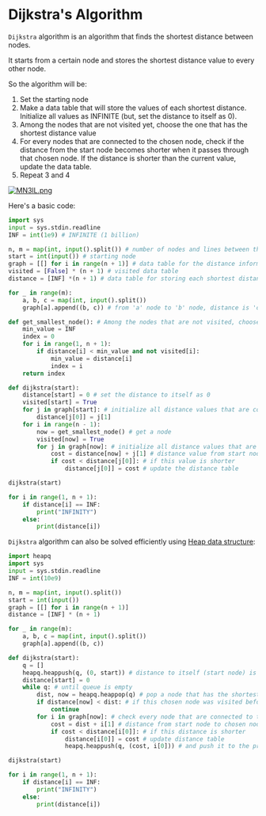 # Dijkstra's Algorithm

```Dijkstra``` algorithm is an algorithm that finds the shortest distance between nodes.

It starts from a certain node and stores the shortest distance value to every other node. 

So the algorithm will be:

1. Set the starting node
2. Make a data table that will store the values of each shortest distance. Initialize all values as INFINITE 
(but, set the distance to itself as 0).
3. Among the nodes that are not visited yet, choose the one that has the shortest distance value 
4. For every nodes that are connected to the chosen node, check if the distance from the start node becomes shorter when it passes through that chosen node. 
If the distance is shorter than the current value, update the data table. 
5. Repeat 3 and 4

[![MN3lL.png](https://i.postimg.cc/Gh8QvwR0/MN3lL.png)](https://postimg.cc/GHRG1f9z)

Here's a basic code: 
```python
import sys
input = sys.stdin.readline
INF = int(1e9) # INFINITE (1 billion)

n, m = map(int, input().split()) # number of nodes and lines between them
start = int(input()) # starting node
graph = [[] for i in range(n + 1)] # data table for the distance information of each line
visited = [False] * (n + 1) # visited data table
distance = [INF] *(n + 1) # data table for storing each shortest distance (initialize as INF first)

for _ in range(m): 
    a, b, c = map(int, input().split()) 
    graph[a].append((b, c)) # from 'a' node to 'b' node, distance is 'c'

def get_smallest_node(): # Among the nodes that are not visited, choose a node that has the smallest distance value 
    min_value = INF
    index = 0
    for i in range(1, n + 1):
        if distance[i] < min_value and not visited[i]:
            min_value = distance[i]
            index = i
    return index

def dijkstra(start):
    distance[start] = 0 # set the distance to itself as 0
    visited[start] = True
    for j in graph[start]: # initialize all distance values that are connected to the starting node
        distance[j[0]] = j[1] 
    for i in range(n - 1):
        now = get_smallest_node() # get a node
        visited[now] = True
        for j in graph[now]: # initialize all distance values that are connected to the chosen node
            cost = distance[now] + j[1] # distance value from start node to chosen node + distance from chosen node to connected node
            if cost < distance[j[0]]: # if this value is shorter
                distance[j[0]] = cost # update the distance table

dijkstra(start)

for i in range(1, n + 1):
    if distance[i] == INF:
        print("INFINITY") 
    else:
        print(distance[i])
```

```Dijkstra``` algorithm can also be solved efficiently using [Heap data structure](https://github.com/jbcolby0063/til/blob/main/algorithms/priority-queue.md):
```python
import heapq
import sys
input = sys.stdin.readline
INF = int(10e9)

n, m = map(int, input().split())
start = int(input())
graph = [[] for i in range(n + 1)]
distance = [INF] * (n + 1)

for _ in range(m):
    a, b, c = map(int, input().split())
    graph[a].append((b, c))

def dijkstra(start):
    q = []
    heapq.heappush(q, (0, start)) # distance to itself (start node) is 0 / push it to queue (q)
    distance[start] = 0
    while q: # until queue is empty
        dist, now = heapq.heappop(q) # pop a node that has the shortest distance value
        if distance[now] < dist: # if this chosen node was visited before with shorter value, ignore 
            continue
        for i in graph[now]: # check every node that are connected to the chosen node
            cost = dist + i[1] # distance from start node to chosen node + from chosen node to connected node
            if cost < distance[i[0]]: # if this distance is shorter 
                distance[i[0]] = cost # update distance table
                heapq.heappush(q, (cost, i[0])) # and push it to the priority queue

dijkstra(start)

for i in range(1, n + 1):
    if distance[i] == INF:
        print("INFINITY")
    else:
        print(distance[i])
```
